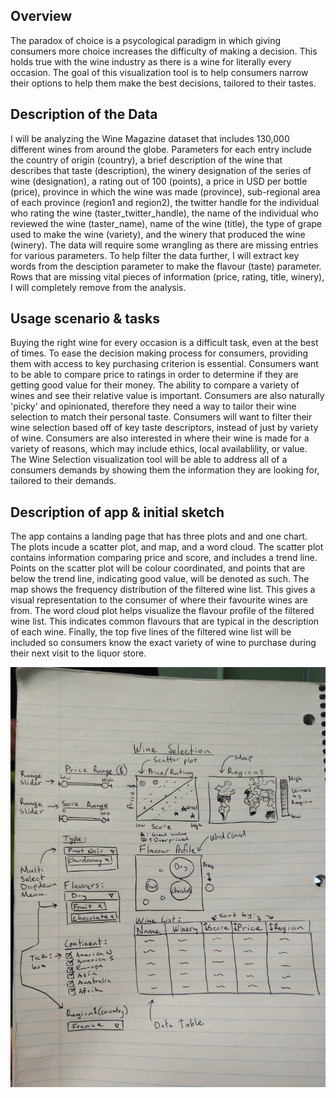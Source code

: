 ## Overview

The paradox of choice is a psycological paradigm in which giving consumers more choice increases the difficulty of making a decision. This holds true with the wine industry as there is a wine for literally every occasion. The goal of this visualization tool is to help consumers narrow their options to help them make the best decisions, tailored to their tastes.

## Description of the Data

I will be analyzing the Wine Magazine dataset that includes 130,000 different wines from around the globe. Parameters for each entry include the country of origin (country), a brief description of the wine that describes that taste (description), the winery designation of the series of wine (designation), a rating out of 100 (points), a price in USD per bottle (price), province in which the wine was made (province), sub-regional area of each province (region1 and region2), the twitter handle for the individual who rating the wine (taster_twitter_handle), the name of the individual who reviewed the wine (taster_name), name of the wine (title), the type of grape used to make the wine (variety), and the winery that produced the wine (winery). The data will require some wrangling as there are missing entries for various parameters. To help filter the data further, I will extract key words from the desciption parameter to make the flavour (taste) parameter. Rows that are missing vital pieces of information (price, rating, title, winery), I will completely remove from the analysis.


## Usage scenario & tasks

Buying the right wine for every occasion is a difficult task, even at the best of times. To ease the decision making process for consumers, providing them with access to key purchasing criterion is essential. Consumers want to be able to compare price to ratings in order to determine if they are getting good value for their money. The ability to compare a variety of wines and see their relative value is important. Consumers are also naturally 'picky' and opinionated, therefore they need a way to tailor their wine selection to match their personal taste. Consumers will want to filter their wine selection based off of key taste descriptors, instead of just by variety of wine. Consumers are also interested in where their wine is made for a variety of reasons, which may include ethics, local availablility, or value. The Wine Selection visualization tool will be able to address all of a consumers demands by showing them the information they are looking for, tailored to their demands. 

## Description of app & initial sketch

The app contains a landing page that has three plots and and one chart. The plots incude a scatter plot, and map, and a word cloud. The scatter plot contains information comparing price and score, and includes a trend line. Points on the scatter plot will be colour coordinated, and points that are below the trend line, indicating good value, will be denoted as such. The map shows the frequency distribution of the filtered wine list. This gives a visual representation to the consumer of where their favourite wines are from. The word cloud plot helps visualize the flavour profile of the filtered wine list. This indicates common flavours that are typical in the description of each wine. Finally, the top five lines of the filtered wine list will be included so consumers know the exact variety of wine to purchase during their next visit to the liquor store.

![alt tag](../data/IMG_20180111_151650.jpg)
